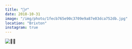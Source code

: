 ```yaml
---
title: "🧟‍♂️"
date: 2018-10-31
image: "/img/photo/1fecb765e90c3709e9a87e03dca752db.jpg"
location: "Brixton"
instagram: true
---
```


![🧟‍♂️](/img/photo/1fecb765e90c3709e9a87e03dca752db.jpg)
